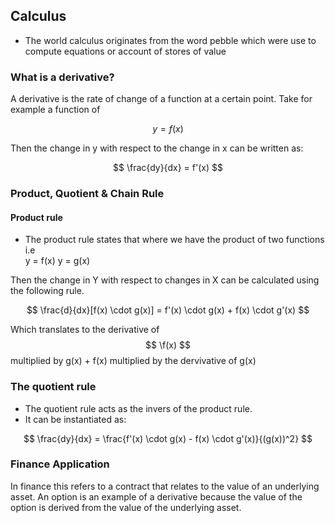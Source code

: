 ## Calculus
- The world calculus originates from the word pebble which were use to compute equations or account of stores of value

### What is a derivative? 
A derivative is the rate of change of a function at a certain point. Take for example a function of

$$
y = f(x)
$$

Then the change in y with respect to the change in x can be written as:

$$ 
\frac{dy}{dx} = f'(x)
$$


### Product, Quotient & Chain Rule
#### Product rule
- The product rule states that where we have the product of two functions i.e   
y = f(x)
y = g(x)

Then the change in Y with respect to changes in X can be calculated using the following rule.

$$
\frac{d}{dx}[f(x) \cdot g(x)] = f'(x) \cdot g(x) + f(x) \cdot g'(x)
$$

Which translates to the derivative of $$ \f(x) $$ multiplied by g(x) + f(x) multiplied by the dervivative of g(x)


### The quotient rule
- The quotient rule acts as the invers of the product rule.
- It can be instantiated as:

$$
\frac{dy}{dx} = \frac{f'(x) \cdot g(x) - f(x) \cdot g'(x)}{(g(x))^2}
$$





### Finance Application
In finance this refers to a contract that relates to the value of an underlying asset. An option is an example of a derivative because the value of the option is derived from the value of the underlying asset.
